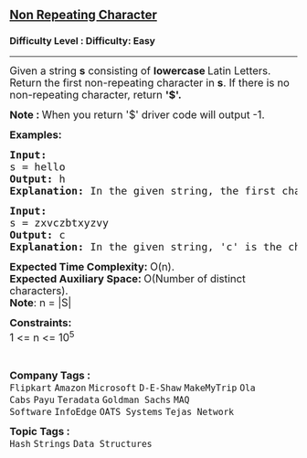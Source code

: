 <h2><a href="https://www.geeksforgeeks.org/problems/non-repeating-character-1587115620/1?page=1&category=Strings&sortBy=submissions">Non Repeating Character</a></h2><h3>Difficulty Level : Difficulty: Easy</h3><hr><div class="problems_problem_content__Xm_eO"><p><span style="font-size: 18px;">Given a string <strong>s</strong> consisting of <strong>lowercase </strong>Latin Letters. Return the first non-repeating character in <strong>s</strong>. If there is no non-repeating character, return <strong>'$'.</strong></span></p>
<p><span style="font-size: 18px;"><strong>Note : </strong>When you return '$' driver code will output -1.</span></p>
<p><strong><span style="font-size: 18px;">Examples:</span></strong></p>
<pre><strong><span style="font-size: 18px;">Input:
</span></strong><span style="font-size: 18px;">s = hello
<strong>Output: </strong>h<strong>
Explanation: </strong>In the given string, the first character which is non-repeating is h, as it appears first and there is no other '<strong>h</strong>' in the string.</span></pre>
<pre><strong><span style="font-size: 18px;">Input:
</span></strong><span style="font-size: 18px;">s = zxvczbtxyzvy
<strong>Output: </strong>c<strong>
Explanation: </strong>In the given string, 'c' is the character which is non-repeating. </span>
</pre>
<p><span style="font-size: 18px;"><strong>Expected Time Complexity:&nbsp;</strong>O(n).<br><strong>Expected Auxiliary Space:&nbsp;</strong>O(Number of distinct characters).<br><strong>Note</strong>: n = |S|</span></p>
<p><span style="font-size: 18px;"><strong>Constraints:</strong><br>1 &lt;= n &lt;= 10<sup>5</sup></span></p>
<p>&nbsp;</p></div><p><span style=font-size:18px><strong>Company Tags : </strong><br><code>Flipkart</code>&nbsp;<code>Amazon</code>&nbsp;<code>Microsoft</code>&nbsp;<code>D-E-Shaw</code>&nbsp;<code>MakeMyTrip</code>&nbsp;<code>Ola Cabs</code>&nbsp;<code>Payu</code>&nbsp;<code>Teradata</code>&nbsp;<code>Goldman Sachs</code>&nbsp;<code>MAQ Software</code>&nbsp;<code>InfoEdge</code>&nbsp;<code>OATS Systems</code>&nbsp;<code>Tejas Network</code>&nbsp;<br><p><span style=font-size:18px><strong>Topic Tags : </strong><br><code>Hash</code>&nbsp;<code>Strings</code>&nbsp;<code>Data Structures</code>&nbsp;
